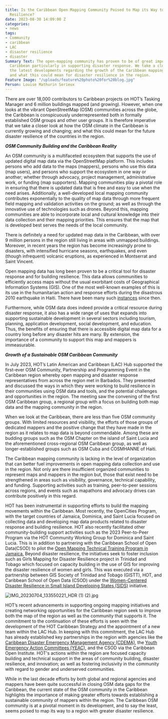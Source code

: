```yaml
---
title: Is the Caribbean Open Mapping Community Poised to Map its Way to Greater Disaster
  Resilience?
date: 2023-08-30 14:09:00 Z
categories:
- news
tags:
- Community
- caribbean
- LAC
- disaster resilience
- disaster
Summary Text: The open-mapping community has proven to be of great importance to the
  Caribbean particularly in supporting disaster response. We take a closer look at
  the latest developments regarding the growth of the Caribbean mapping community
  and what this could mean for disaster resilience in the region.
Feature Image: "/uploads/feature%20photo%20for%20blog.jpg"
Person: Louise Mathurin Serieux
---
```


There are over 18,000 contributors to Caribbean projects on HOT’s Tasking Manager and 6 million buildings mapped (and growing). However, when one looks at the vibrant OpenStreetMap (OSM) communities across the globe, the Caribbean is conspicuously underrepresented both in formally established OSM groups and other user groups. It is therefore imperative that we take a closer look at how the OSM climate in the Caribbean is currently growing and changing; and what this could mean for the future disaster resilience of the countries in the region.

***OSM Community Building and the Caribbean Reality***

An OSM community is a multifaceted ecosystem that supports the use of updated digital map data via the OpenStreetMap platform. This includes persons who add data to the maps (mappers), persons who use this data (map users), and persons who support the ecosystem in one way or another; whether through advocacy, project management, administrative work, or funding (map supporters). Mapping communities play a pivotal role in ensuring that there is updated data that is free and easy to use when the need arises. Additionally, a well-developed local mapping community contributes exponentially to the quality of map data through more frequent field mapping and validation activities on the ground; as well as through the innovative use of technologies such as drones. Beyond this, mapping communities are able to incorporate local and cultural knowledge into their data collection and their mapping priorities. This ensures that the map that is developed best serves the needs of the local community.

There is definitely a need for updated map data in the Caribbean, with over 9 million persons in the region still living in areas with unmapped buildings. Moreover, in recent years the region has become increasingly prone to disasters, with intensified hurricane seasons, earthquakes, and even (though infrequent) volcanic eruptions, as experienced in Montserrat and Saint Vincent.

Open mapping data has long been proven to be a critical tool for disaster response and for building resilience. This data allows communities to efficiently access maps without the usual exorbitant costs of Geographical Information Systems (GIS). One of the most well-known examples of this is its use in the humanitarian action and response efforts during the disastrous 2010 earthquake in Haiti. There have been many such [instances](https://www.hotosm.org/projects/integrating-openstreetmap-data-into-caribbean-disaster-response-efforts-geocris/) since then.

Furthermore, while OSM data does indeed provide a critical resource during disaster response, it also has a wide range of uses that expands into supporting sustainable development in several sectors including tourism, planning, application development, social development, and education. Thus, the benefits of ensuring that there is accessible digital map data for a country long before any disaster hits are many. By extension, the importance of a community to support this map and mappers is immeasurable.

***Growth of a Sustainable OSM Caribbean Community***

In July 2023, HOT’s Latin American and Caribbean (LAC) Hub supported the first-ever OSM Community, Partnership and Programming Event in the Caribbean region whereby open mapping and disaster response representatives from across the region met in Barbados. They presented and discussed the ways in which they were working to build resilience in their communities using OSM data and tools, and the potential challenges and opportunities in the region. The meeting saw the convening of the first OSM Caribbean group, a regional group with a focus on building both map data and the mapping community in the region.

When we look at the Caribbean, there are less than five OSM community groups. With limited resources and visibility, the efforts of those groups of dedicated mappers and the positive change that they have made in the region as it relates to map data is beyond commendable. Among these are budding groups such as the OSM Chapter on the island of Saint Lucia and the aforementioned cross-regional OSM Caribbean group, as well as longer-established groups such as OSM Cuba and COSMHANNE of Haiti.

The Caribbean mapping community is lacking in the level of organization that can better fuel improvements in open mapping data collection and use in the region. Not only are there insufficient organized communities to represent maps and mappers in the region but, those that exist need to be strengthened in areas such as visibility, governance, technical capability, and funding. Supporting activities such as training, peer-to-peer sessions across regions, and events such as mapathons and advocacy drives can contribute positively in this regard.

HOT has been instrumental in supporting efforts to build the mapping movements within the Caribbean. Most recently, the OpenCities Program, with the target countries of Jamaica, Dominica, and Saint Lucia focused on collecting data and developing map data products related to disaster response and building resilience. HOT also recently facilitated other community-building support activities such as the 2023 Peer-to-Peer Program via the HOT Community Working Group for Dominica and Saint Lucia. This is in addition to partnering with the Caribbean School of Open Data(CSOD) to pilot the [Open Mapping Technical Training Program in Jamaica.](https://www.hotosm.org/updates/announcement-of-hot-and-caribbean-school-of-data-partnership-open-mapping-technical-training-in-the-caribbean-region/) Beyond disaster resilience, the initiatives seek to foster inclusion such as Girls Mapping for Disaster Resilience project in Trinidad and Tobago which focused on capacity building in the use of GIS for improving the disaster resilience of women and girls. This was executed via a partnership between GIS Society of Trinidad and Tobago (GISTT), HOT, and Caribbean School of Open Data (CSOD) under the [Women-Centered Disaster Resilience in Small Island Developing States (SIDS)](https://www.hotosm.org/rfps/women-centered-disaster-risk-and-resilience-in-small-islands-developing-states/#:\~:text=The%20Women%2DCentered%20Disaster%20Risk,advocate%20for%20socio%2Deconomic%20change.) initiative. 

![IMG_20230704_133550221_HDR (1) (2).jpg](/uploads/IMG_20230704_133550221_HDR%20(1)%20(2).jpg)

HOT’s recent advancements in supporting ongoing mapping initiatives and creating networking opportunities for the Caribbean region seek to improve both the map of the region as well as the community that supports it. The commitment to the continuation of these efforts is seen with the development of the HOT Caribbean Strategy and the appointment of a new team within the LAC Hub. In keeping with this commitment, the LAC Hub has already established key partnerships in the region with agencies like the [Caribbean Disaster Emergency Management Agency (CDEMA)](https://www.hotosm.org/updates/hot-and-cdema-sign-agreement-to-enhance-disaster-management-in-the-caribbean-with-collaborative-mapping/), the [Youth Emergency Action Committees (YEAC)](https://www.facebook.com/YEACSLU/), and the CSOD via the Caribbean Open Institute. HOT's actions within the region are focused capacity building and technical support in the areas of community building, disaster resilience, and innovation; as well as fostering inclusivity in the community with regard to gender and underserved communities.

While in the last decade efforts by both global and regional agencies and mappers have been quite successful in closing OSM data gaps for the Caribbean, the current state of the OSM community in the Caribbean highlights the importance of making greater efforts towards establishing a sustainable community of mappers within the region. The Caribbean OSM community is at a pivotal moment in its development, and to say the least, seems poised to map its way to a region with greater disaster resilience.